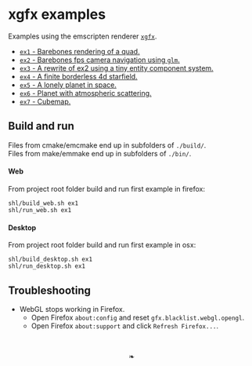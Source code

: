 # xgfx examples
Examples using the emscripten renderer [`xgfx`](https://github.com/bennedich/xgfx).

- [`ex1` - Barebones rendering of a quad.](https://bennedich.github.io/xgfx-examples/ex1.html)
- [`ex2` - Barebones fps camera navigation using `glm`.](https://bennedich.github.io/xgfx-examples/ex2.html)
- [`ex3` - A rewrite of ex2 using a tiny entity component system.](https://bennedich.github.io/xgfx-examples/ex3.html)
- [`ex4` - A finite borderless 4d starfield.](https://bennedich.github.io/xgfx-examples/ex4.html)
- [`ex5` - A lonely planet in space.](https://bennedich.github.io/xgfx-examples/ex5.html)
- [`ex6` - Planet with atmospheric scattering.](https://bennedich.github.io/xgfx-examples/ex6.html)
- [`ex7` - Cubemap.](https://bennedich.github.io/xgfx-examples/ex7.html)

## Build and run

Files from cmake/emcmake end up in subfolders of `./build/`.
<br/>
Files from make/emmake end up in subfolders of `./bin/`.

#### Web
From project root folder build and run first example in firefox:
```
shl/build_web.sh ex1
shl/run_web.sh ex1
```

#### Desktop
From project root folder build and run first example in osx:
```
shl/build_desktop.sh ex1
shl/run_desktop.sh ex1
```

## Troubleshooting

- WebGL stops working in Firefox.
  - Open Firefox `about:config` and reset `gfx.blacklist.webgl.opengl`.
  - Open Firefox `about:support` and click `Refresh Firefox...`.

<br/>
<p align="center">&#x02767;</p>
